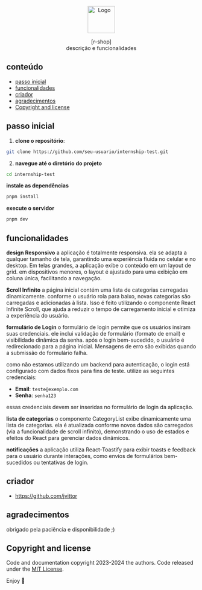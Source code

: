 <p align="center">
  <a href="https://ibb.co/KjVHfm6w">
    <img src="/assets/logo" alt="Logo" width=72 height=72>
  </a>
  <p align="center">
    [r-shop]<br />descrição e funcionalidades
    <br>
  </p>
</p>


## conteúdo

- [passo inicial](#passo-inicial)
- [funcionalidades](#funcionalidades)
- [criador](#criador)
- [agradecimentos](#agradecimentos)
- [Copyright and license](#copyright-and-license)


## passo inicial

1. **clone o repositório**:

```bash
git clone https://github.com/seu-usuario/internship-test.git
```

2. **navegue até o diretório do projeto**

```bash
cd internship-test
```

**instale as dependências**

```bash
pnpm install
```

**execute o servidor**

```bash
pnpm dev
```

## funcionalidades

**design Responsivo**
a aplicação é totalmente responsiva. ela se adapta a qualquer tamanho de tela, garantindo uma experiência fluida no celular e no desktop. Em telas grandes, a aplicação exibe o conteúdo em um layout de grid. em dispositivos menores, o layout é ajustado para uma exibição em coluna única, facilitando a navegação.

**Scroll Infinito**
a página inicial contém uma lista de categorias carregadas dinamicamente. conforme o usuário rola para baixo, novas categorias são carregadas e adicionadas à lista. Isso é feito utilizando o componente React Infinite Scroll, que ajuda a reduzir o tempo de carregamento inicial e otimiza a experiência do usuário.

**formulário de Login**
o formulário de login permite que os usuários insiram suas credenciais. ele inclui validação de formulário (formato de email) e visibilidade dinâmica da senha. após o login bem-sucedido, o usuário é redirecionado para a página inicial. Mensagens de erro são exibidas quando a submissão do formulário falha.

como não estamos utilizando um backend para autenticação, o login está configurado com dados fixos para fins de teste. utilize as seguintes credenciais:

- **Email**: `teste@exemplo.com`
- **Senha**: `senha123`

essas credenciais devem ser inseridas no formulário de login da aplicação.


**lista de categorias**
o componente CategoryList exibe dinamicamente uma lista de categorias. ela é atualizada conforme novos dados são carregados (via a funcionalidade de scroll infinito), demonstrando o uso de estados e efeitos do React para gerenciar dados dinâmicos.

**notificações**
a aplicação utiliza React-Toastify para exibir toasts e feedback para o usuário durante interações, como envios de formulários bem-sucedidos ou tentativas de login.

## criador

- <https://github.com/jvittor>

## agradecimentos

obrigado pela paciência e disponibilidade ;)

## Copyright and license

Code and documentation copyright 2023-2024 the authors. Code released under the [MIT License](https://reponame/blob/master/LICENSE).

Enjoy :metal: